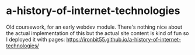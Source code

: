 # a-history-of-internet-technologies

Old coursework, for an early webdev module. There's nothing nice about the actual implementation of this but the actual site content is kind of fun so I deployed it with pages:
https://ironbit55.github.io/a-history-of-internet-technologies/
